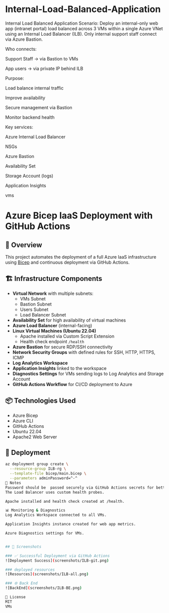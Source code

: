 # Internal-Load-Balanced-Application
 Internal Load Balanced Application
Scenario:
Deploy an internal-only web app (intranet portal) load balanced across 3 VMs within a single Azure VNet using an Internal Load Balancer (ILB). Only internal support staff connect via Azure Bastion.

Who connects:

Support Staff → via Bastion to VMs

App users → via private IP behind ILB

Purpose:

Load balance internal traffic

Improve availability

Secure management via Bastion

Monitor backend health

Key services:

Azure Internal Load Balancer

NSGs

Azure Bastion

Availability Set

Storage Account (logs)

Application Insights

vms


# Azure Bicep IaaS Deployment with GitHub Actions

## 📖 Overview
This project automates the deployment of a full Azure IaaS infrastructure using [Bicep](https://learn.microsoft.com/en-us/azure/azure-resource-manager/bicep/overview) and continuous deployment via GitHub Actions.

## 🏗️ Infrastructure Components

- **Virtual Network** with multiple subnets:
  - VMs Subnet
  - Bastion Subnet
  - Users Subnet
  - Load Balancer Subnet
- **Availability Set** for high availability of virtual machines
- **Azure Load Balancer** (internal-facing)
- **Linux Virtual Machines (Ubuntu 22.04)**
  - Apache installed via Custom Script Extension
  - Health check endpoint `/health`
- **Azure Bastion** for secure RDP/SSH connectivity
- **Network Security Groups** with defined rules for SSH, HTTP, HTTPS, ICMP
- **Log Analytics Workspace**
- **Application Insights** linked to the workspace
- **Diagnostics Settings** for VMs sending logs to Log Analytics and Storage Account
- **GitHub Actions Workflow** for CI/CD deployment to Azure

## 📦 Technologies Used

- Azure Bicep
- Azure CLI
- GitHub Actions
- Ubuntu 22.04
- Apache2 Web Server

## 🚀 Deployment

```bash
az deployment group create \
  --resource-group ILB-rg \
  --template-file bicep/main.bicep \
  --parameters adminPassword=^-^
🔐 Notes
Password should be  passed securely via GitHub Actions secrets for better security practice
The Load Balancer uses custom health probes.

Apache installed and health check created at /health.

📊 Monitoring & Diagnostics
Log Analytics Workspace connected to all VMs.

Application Insights instance created for web app metrics.

Azure Diagnostics settings for VMs.


## 📸 Screenshots

### ✅ Successful Deployment via GitHub Actions
![Deployment Success](screenshots/ILB-git.png)

### deployed resources
![Resources](screenshots/ILB-all.png)

### 🌐 Back End
![BackEnd](screenshots/ILB-BE.png)

📄 License
MIT
VMs


